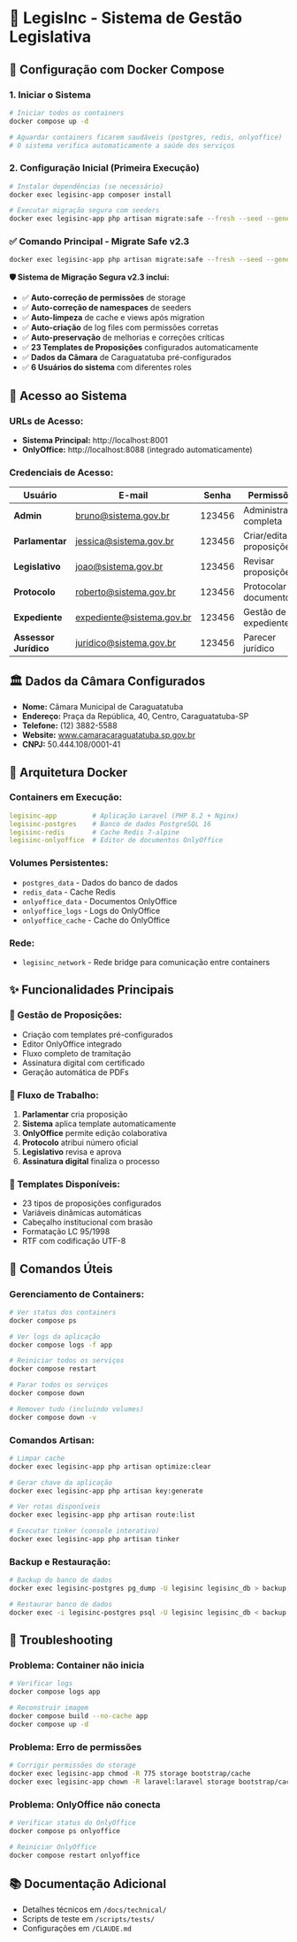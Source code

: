 # 🚀 LegisInc - Sistema de Gestão Legislativa

## 🐳 **Configuração com Docker Compose**

### **1. Iniciar o Sistema**
```bash
# Iniciar todos os containers
docker compose up -d

# Aguardar containers ficarem saudáveis (postgres, redis, onlyoffice)
# O sistema verifica automaticamente a saúde dos serviços
```

### **2. Configuração Inicial (Primeira Execução)**
```bash
# Instalar dependências (se necessário)
docker exec legisinc-app composer install

# Executar migração segura com seeders
docker exec legisinc-app php artisan migrate:safe --fresh --seed --generate-seeders
```

### ✅ **Comando Principal - Migrate Safe v2.3**
```bash
docker exec legisinc-app php artisan migrate:safe --fresh --seed --generate-seeders
```

**🛡️ Sistema de Migração Segura v2.3 inclui:**
- ✅ **Auto-correção de permissões** de storage
- ✅ **Auto-correção de namespaces** de seeders
- ✅ **Auto-limpeza** de cache e views após migration
- ✅ **Auto-criação** de log files com permissões corretas
- ✅ **Auto-preservação** de melhorias e correções críticas
- ✅ **23 Templates de Proposições** configurados automaticamente
- ✅ **Dados da Câmara** de Caraguatatuba pré-configurados
- ✅ **6 Usuários do sistema** com diferentes roles

## 🎯 **Acesso ao Sistema**

### **URLs de Acesso:**
- **Sistema Principal:** http://localhost:8001
- **OnlyOffice:** http://localhost:8088 (integrado automaticamente)

### **Credenciais de Acesso:**
| Usuário | E-mail | Senha | Permissões |
|---------|--------|-------|------------|
| **Admin** | bruno@sistema.gov.br | 123456 | Administração completa |
| **Parlamentar** | jessica@sistema.gov.br | 123456 | Criar/editar proposições |
| **Legislativo** | joao@sistema.gov.br | 123456 | Revisar proposições |
| **Protocolo** | roberto@sistema.gov.br | 123456 | Protocolar documentos |
| **Expediente** | expediente@sistema.gov.br | 123456 | Gestão de expediente |
| **Assessor Jurídico** | juridico@sistema.gov.br | 123456 | Parecer jurídico |

## 🏛️ **Dados da Câmara Configurados**
- **Nome:** Câmara Municipal de Caraguatatuba
- **Endereço:** Praça da República, 40, Centro, Caraguatatuba-SP
- **Telefone:** (12) 3882-5588
- **Website:** www.camaracaraguatatuba.sp.gov.br
- **CNPJ:** 50.444.108/0001-41

## 🐳 **Arquitetura Docker**

### **Containers em Execução:**
```yaml
legisinc-app         # Aplicação Laravel (PHP 8.2 + Nginx)
legisinc-postgres    # Banco de dados PostgreSQL 16
legisinc-redis       # Cache Redis 7-alpine
legisinc-onlyoffice  # Editor de documentos OnlyOffice
```

### **Volumes Persistentes:**
- `postgres_data` - Dados do banco de dados
- `redis_data` - Cache Redis
- `onlyoffice_data` - Documentos OnlyOffice
- `onlyoffice_logs` - Logs do OnlyOffice
- `onlyoffice_cache` - Cache do OnlyOffice

### **Rede:**
- `legisinc_network` - Rede bridge para comunicação entre containers

## ✨ **Funcionalidades Principais**

### **📝 Gestão de Proposições:**
- Criação com templates pré-configurados
- Editor OnlyOffice integrado
- Fluxo completo de tramitação
- Assinatura digital com certificado
- Geração automática de PDFs

### **🔄 Fluxo de Trabalho:**
1. **Parlamentar** cria proposição
2. **Sistema** aplica template automaticamente
3. **OnlyOffice** permite edição colaborativa
4. **Protocolo** atribui número oficial
5. **Legislativo** revisa e aprova
6. **Assinatura digital** finaliza o processo

### **🎨 Templates Disponíveis:**
- 23 tipos de proposições configurados
- Variáveis dinâmicas automáticas
- Cabeçalho institucional com brasão
- Formatação LC 95/1998
- RTF com codificação UTF-8

## 🔧 **Comandos Úteis**

### **Gerenciamento de Containers:**
```bash
# Ver status dos containers
docker compose ps

# Ver logs da aplicação
docker compose logs -f app

# Reiniciar todos os serviços
docker compose restart

# Parar todos os serviços
docker compose down

# Remover tudo (incluindo volumes)
docker compose down -v
```

### **Comandos Artisan:**
```bash
# Limpar cache
docker exec legisinc-app php artisan optimize:clear

# Gerar chave da aplicação
docker exec legisinc-app php artisan key:generate

# Ver rotas disponíveis
docker exec legisinc-app php artisan route:list

# Executar tinker (console interativo)
docker exec legisinc-app php artisan tinker
```

### **Backup e Restauração:**
```bash
# Backup do banco de dados
docker exec legisinc-postgres pg_dump -U legisinc legisinc_db > backup.sql

# Restaurar banco de dados
docker exec -i legisinc-postgres psql -U legisinc legisinc_db < backup.sql
```

## 🚀 **Troubleshooting**

### **Problema: Container não inicia**
```bash
# Verificar logs
docker compose logs app

# Reconstruir imagem
docker compose build --no-cache app
docker compose up -d
```

### **Problema: Erro de permissões**
```bash
# Corrigir permissões do storage
docker exec legisinc-app chmod -R 775 storage bootstrap/cache
docker exec legisinc-app chown -R laravel:laravel storage bootstrap/cache
```

### **Problema: OnlyOffice não conecta**
```bash
# Verificar status do OnlyOffice
docker compose ps onlyoffice

# Reiniciar OnlyOffice
docker compose restart onlyoffice
```

## 📚 **Documentação Adicional**
- Detalhes técnicos em `/docs/technical/`
- Scripts de teste em `/scripts/tests/`
- Configurações em `/CLAUDE.md`